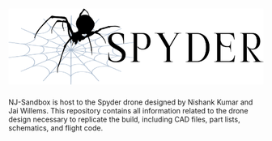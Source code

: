 # <a href="https://github.com/JaiWillems/nj-sandbox"><img alt="Spyder" src="/branding/logo/fulllogo_transparent_nobuffer.png" height="150"></a>

NJ-Sandbox is host to the Spyder drone designed by Nishank Kumar and Jai Willems. This repository contains all information related to the drone design necessary to replicate the build, including CAD files, part lists, schematics, and flight code.
